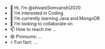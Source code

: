 - 👋 Hi, I’m @shivaniSomvanshi2020
- 👀 I’m interested in Coding
- 🌱 I’m currently learning Java and MongoDB
- 💞️ I’m looking to collaborate on 
- 📫 How to reach me ...
- 😄 Pronouns: ...
- ⚡ Fun fact: ...

<!---
shivaniSomvanshi2020/shivaniSomvanshi2020 is a ✨ special ✨ repository because its `README.md` (this file) appears on your GitHub profile.
You can click the Preview link to take a look at your changes.
--->
